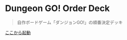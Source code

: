 # Dungeon GO! Order Deck

> 自作ボードゲーム「ダンジョンGO!」の順番決定デッキ

[ここから起動](https://tamura2004.github.io/orderdeck/#/)
